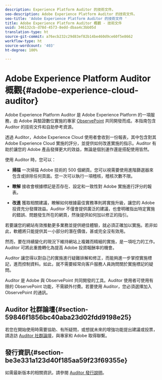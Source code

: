 ```yaml
---
description: Experience Platform Auditor 的技術文件。
seo-description: Adobe Experience Platform Auditor 的技術文件。
seo-title: 'Adobe Experience Platform Auditor 的技術文件 '
title: Adobe Experience Platform Auditor 概觀 - 技術文件
uuid: 346132cb-d78d-4573-8edd-dbaa4c3bb05d
translation-type: ht
source-git-commit: a76ecb232c29d83ef82b14be460d9ce60f5e8662
workflow-type: ht
source-wordcount: '403'
ht-degree: 100%

---
```



# Adobe Experience Platform Auditor 概觀{#adobe-experience-cloud-auditor}

Adobe Experience Platform Auditor 是 Adobe Experience Platform 的一項服務，由 Adobe 與驗證數位實施的專家 [ObservePoint](https://www.observepoint.com/) 共同開發而成。本指南包含 Auditor 的技術文件和自助參考資源。

透過 Auditor，Adobe Experience Cloud 使用者會收到一份報表，其中包含對其 Adobe Experience Cloud 實施的評分，並提供如何改進實施的指示。Auditor 有助於讓您的 Adobe 產品發揮更大的效益，無論是個別運作還是搭配使用皆然。

使用 Auditor 時，您可以：

* **掃描** 一次掃描 Adobe 技術的 500 個網頁。您可以視需要使用進階篩選器來包含或排除任何頁面。您一次可以執行一項稽核，稽核次數不限。

* **瞭解** 接收會根據標記是否存在、設定和一致性對 Adobe 實施進行評分的報表。

* **改進** 獲取相關建議，瞭解如何根據最佳實務準則將實施升級，讓您的 Adobe 投資充分發揮效益。Auditor 不僅會提供廣泛的建議，也會明確指出特定實施的錯誤、問題發生所在的網頁，然後提供如何加以修正的指引。

若要讓您的網站有效推動更多業務並提供絕佳體驗，就必須正確加以實施。若非如此，軟體將只能提供其一小部分的潛在價值，甚或完全沒有效用。

然而，要在持續變化的現況下維持網站上複雜而精細的實施，是一項吃力的工作。Auditor 可將此重擔轉化為提高 Adobe 投資報酬率的機會。

Auditor 讓您得以對自己的實施進行疑難排解和修正，而能夠進一步掌控實施標記，進而控制資料。如此，就不需要經常向客戶服務人員詢問關於實施標記的疑問。

Auditor 是 Adobe 與 ObservePoint 共同開發的工具。Auditor 使用者可使用有限的 ObservePoint 功能，不需額外付費。若要使用 Auditor，您必須選擇加入 ObservePoint 的通訊。

## Auditor 社群論壇{#section-59846f1856bc40aba23d02fdd9198e25}

若您在開始使用時需要協助、有所疑問，或想就未來的增強功能提出建議或投票，請造訪 [Auditor 社群論壇](https://forums.adobe.com/community/experience-cloud/platform/core-services/activation-service/auditor)，與專家和 Adobe 取得聯繫。

## 發行資訊{#section-be3e331a123d40f185aa59f23f69355e}

如需最新版本的相關資訊，請參閱 [Auditor 發行說明](release-notes.md)。
